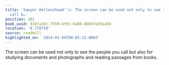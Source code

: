 ```yaml
---
title: 'Sawyer Hollenshead''s: The screen can be used not only to see the people you
  call b…'
position: 282
book_uuid: 9197a3dc-7559-4fdc-ba86-80b37e29aa54
location: '0.778759'
source: readmill
highlighted_on: '2014-01-04T00:03:13.000Z'
---
```


The screen can be used not only to see the people you call but also for studying documents and photographs and reading passages from books.
